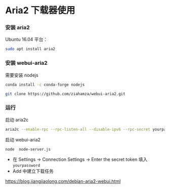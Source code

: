 # Aria2 下载器使用

### 安装 aria2

Ubuntu 16.04 平台：

``` sh
sudo apt install aria2
```

### 安装 webui-aria2

需要安装 nodejs

``` sh
conda install -c conda-forge nodejs
```

``` sh
git clone https://github.com/ziahamza/webui-aria2.git
```

### 运行

启动 aria2c

``` sh
aria2c --enable-rpc --rpc-listen-all --disable-ipv6 --rpc-secret yourpassword
```

启动 webui-aria2

``` sh
node  node-server.js
```

- 在 Settings -> Connection Settings -> Enter the secret token 填入 `yourpassword`
- Add 中建立下载任务

https://blog.jiangjiaolong.com/debian-aria2-webui.html